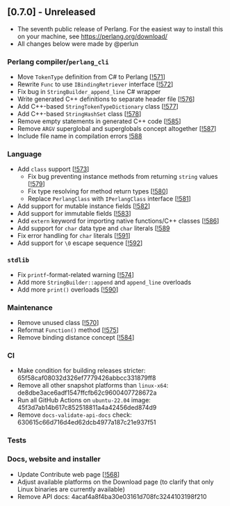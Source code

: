 ## [0.7.0] - Unreleased
- The seventh public release of Perlang. For the easiest way to install this on your machine, see https://perlang.org/download/
- All changes below were made by @perlun

### Perlang compiler/`perlang_cli`
- Move `TokenType` definition from C# to Perlang [[!571][571]]
- Rewrite `Func` to use `IBindingRetriever` interface [[!572][572]]
- Fix bug in `StringBuilder_append_line` C# wrapper
- Write generated C++ definitions to separate header file [[!576][576]]
- Add C++-based `StringTokenTypeDictionary` class [[!577][577]]
- Add C++-based `StringHashSet` class [[!578][578]]
- Remove empty statements in generated C++ code [[!585][585]]
- Remove `ARGV` superglobal and superglobals concept altogether [[!587][587]]
- Include file name in compilation errors [!588][588]

### Language
- Add `class` support [[!573][573]]
  - Fix bug preventing instance methods from returning `string` values [[!579][579]]
  - Fix type resolving for method return types [[!580][580]]
  - Replace `PerlangClass` with `IPerlangClass` interface [[!581][581]]
- Add support for mutable instance fields [[!582][582]]
- Add support for immutable fields [[!583][583]]
- Add `extern` keyword for importing native functions/C++ classes [[!586][586]]
- Add support for `char` data type and `char` literals [[!589][589]
- Fix error handling for `char` literals [[!591][591]]
- Add support for `\0` escape sequence [[!592][592]]

### `stdlib`
- Fix `printf`-format-related warning [[!574][574]]
- Add more `StringBuilder::append` and `append_line` overloads
- Add more `print()` overloads [[!590][590]]

### Maintenance
 - Remove unused class [[!570][570]]
 - Reformat `Function()` method [[!575][575]]
 - Remove binding distance concept [[!584][584]]

### CI
- Make condition for building releases stricter: 65f58caf08032d326ef7779426abbcc331879ff8
- Remove all other snapshot platforms than `linux-x64`: de8dbe3ace6adf1547ffcfb62c9600407728672a
- Run all GitHub Actions on `ubuntu-22.04` image: 45f3d7ab14b617c852518811a4a42456ded874d9
- Remove `docs-validate-api-docs` check: 630615c66d716d4ed62dcb4977a187c21e937f51

### Tests

### Docs, website and installer
- Update Contribute web page [[!568][568]]
- Adjust available platforms on the Download page (to clarify that only Linux binaries are currently available)
- Remove API docs: 4acaf4a8f4ba30e03161d708fc3244103198f210

[568]: https://gitlab.perlang.org/perlang/perlang/merge_requests/568
[570]: https://gitlab.perlang.org/perlang/perlang/merge_requests/570
[571]: https://gitlab.perlang.org/perlang/perlang/merge_requests/571
[572]: https://gitlab.perlang.org/perlang/perlang/merge_requests/572
[573]: https://gitlab.perlang.org/perlang/perlang/merge_requests/573
[574]: https://gitlab.perlang.org/perlang/perlang/merge_requests/574
[575]: https://gitlab.perlang.org/perlang/perlang/merge_requests/575
[576]: https://gitlab.perlang.org/perlang/perlang/merge_requests/576
[577]: https://gitlab.perlang.org/perlang/perlang/merge_requests/577
[578]: https://gitlab.perlang.org/perlang/perlang/merge_requests/578
[579]: https://gitlab.perlang.org/perlang/perlang/merge_requests/579
[580]: https://gitlab.perlang.org/perlang/perlang/merge_requests/580
[581]: https://gitlab.perlang.org/perlang/perlang/merge_requests/581
[582]: https://gitlab.perlang.org/perlang/perlang/merge_requests/582
[583]: https://gitlab.perlang.org/perlang/perlang/merge_requests/583
[584]: https://gitlab.perlang.org/perlang/perlang/merge_requests/584
[585]: https://gitlab.perlang.org/perlang/perlang/merge_requests/585
[586]: https://gitlab.perlang.org/perlang/perlang/merge_requests/586
[587]: https://gitlab.perlang.org/perlang/perlang/merge_requests/587
[588]: https://gitlab.perlang.org/perlang/perlang/merge_requests/588
[589]: https://gitlab.perlang.org/perlang/perlang/merge_requests/589
[590]: https://gitlab.perlang.org/perlang/perlang/merge_requests/590
[591]: https://gitlab.perlang.org/perlang/perlang/merge_requests/591
[592]: https://gitlab.perlang.org/perlang/perlang/merge_requests/592
